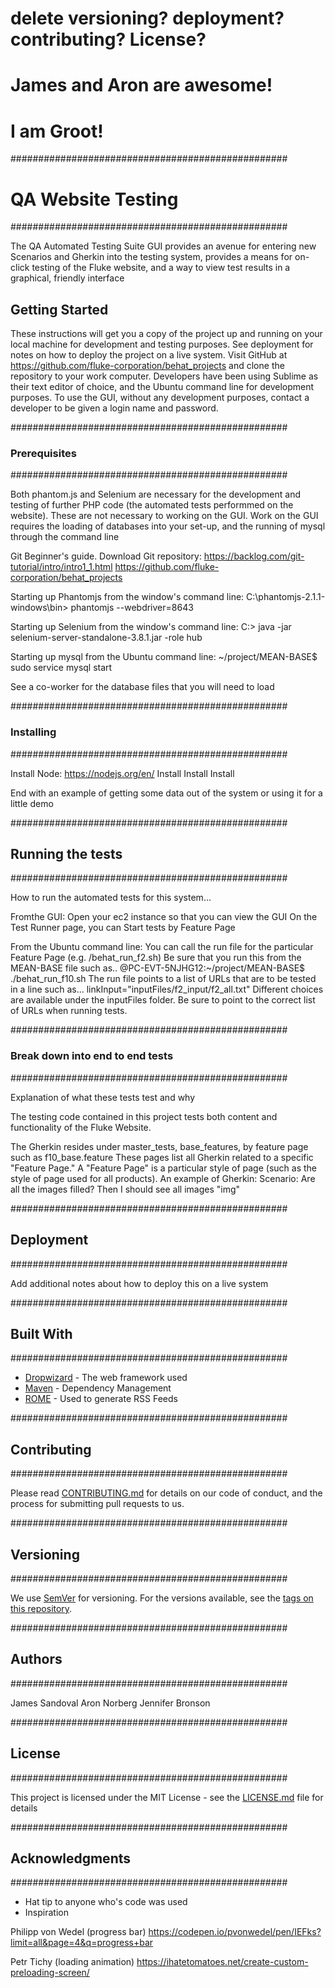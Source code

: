 # delete versioning? deployment? contributing? License?

# James and Aron are awesome!
# I am  Groot!

##################################################
# QA Website Testing
##################################################

The QA Automated Testing Suite GUI provides an avenue for entering new Scenarios and Gherkin into the testing system, provides a means for on-click testing of the Fluke website, and a way to view test results in a graphical, friendly interface

## Getting Started

These instructions will get you a copy of the project up and running on your local machine for development and testing purposes. See deployment for notes on how to deploy the project on a live system.
Visit GitHub at https://github.com/fluke-corporation/behat_projects and clone the repository to your work computer.  Developers have been using Sublime as their text editor of choice, and the Ubuntu command line for development purposes.
To use the GUI, without any development purposes, contact a developer to be given a login name and password.

##################################################
### Prerequisites
##################################################

Both phantom.js and Selenium are necessary for the development and testing of further PHP code (the automated tests performmed on the website).
These are not necessary to working on the GUI.
Work on the GUI requires the loading of databases into your set-up, and the running of mysql through the command line

Git Beginner's guide. Download Git repository:
https://backlog.com/git-tutorial/intro/intro1_1.html
https://github.com/fluke-corporation/behat_projects

Starting up Phantomjs from the window's command line:
C:\phantomjs-2.1.1-windows\bin> phantomjs --webdriver=8643

Starting up Selenium from the window's command line:
C:\> java -jar selenium-server-standalone-3.8.1.jar -role hub

Starting up mysql from the Ubuntu command line:
~/project/MEAN-BASE$ sudo service mysql start

See a co-worker for the database files that you will need to load


##################################################
### Installing
##################################################

Install Node:  https://nodejs.org/en/
Install
Install
Install


End with an example of getting some data out of the system or using it for a little demo

##################################################
## Running the tests
##################################################

How to run the automated tests for this system...

Fromthe GUI:
Open your ec2 instance so that you can view the GUI
On the Test Runner page, you can Start tests by Feature Page

From the Ubuntu command line:
You can call the run file for the particular Feature Page (e.g. /behat_run_f2.sh)
Be sure that you run this from the MEAN-BASE file such as..
@PC-EVT-5NJHG12:~/project/MEAN-BASE$ ./behat_run_f10.sh
The run file points to a list of URLs that are to be tested in a line such as...
linkInput="inputFiles/f2_input/f2_all.txt"
Different choices are available under the inputFiles folder.  Be sure to point to the correct list of URLs when running tests.


##################################################
### Break down into end to end tests
##################################################

Explanation of what these tests test and why

The testing code contained in this project tests both content and functionality of the Fluke Website.

The Gherkin resides under master_tests, base_features, by feature page such as f10_base.feature
These pages list all Gherkin related to a specific "Feature Page." A "Feature Page" is a particular style of page (such as the style of page used for all products).
An example of Gherkin:
	Scenario: Are all the images filled?
		Then I should see all images "img"


##################################################
## Deployment
##################################################

Add additional notes about how to deploy this on a live system

##################################################
## Built With
##################################################

* [Dropwizard](http://www.dropwizard.io/1.0.2/docs/) - The web framework used
* [Maven](https://maven.apache.org/) - Dependency Management
* [ROME](https://rometools.github.io/rome/) - Used to generate RSS Feeds

##################################################
## Contributing
##################################################

Please read [CONTRIBUTING.md](https://gist.github.com/PurpleBooth/b24679402957c63ec426) for details on our code of conduct, and the process for submitting pull requests to us.

##################################################
## Versioning
##################################################

We use [SemVer](http://semver.org/) for versioning. For the versions available, see the [tags on this repository](https://github.com/your/project/tags). 

##################################################
## Authors
##################################################

James Sandoval
Aron Norberg
Jennifer Bronson

##################################################
## License
##################################################

This project is licensed under the MIT License - see the [LICENSE.md](LICENSE.md) file for details

##################################################
## Acknowledgments
##################################################

* Hat tip to anyone who's code was used
* Inspiration

Philipp von Wedel (progress bar)
https://codepen.io/pvonwedel/pen/IEFks?limit=all&page=4&q=progress+bar
 
Petr Tichy (loading animation)
https://ihatetomatoes.net/create-custom-preloading-screen/

